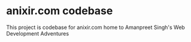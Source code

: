 # anixir.com codebase
This project is codebase for anixir.com home to Amanpreet Singh's Web Development Adventures
